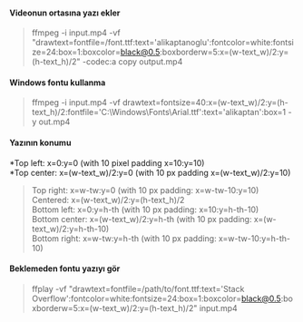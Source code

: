 #### Videonun ortasına yazı ekler

> ffmpeg -i input.mp4 -vf "drawtext=fontfile=/font.ttf:text='alikaptanoglu':fontcolor=white:fontsize=24:box=1:boxcolor=black@0.5:boxborderw=5:x=(w-text_w)/2:y=(h-text_h)/2" -codec:a copy output.mp4

#### Windows fontu kullanma
>ffmpeg -i input.mp4 -vf drawtext=fontsize=40:x=(w-text_w)/2:y=(h-text_h)/2:fontfile='C\:\\Windows\\Fonts\\Arial.ttf':text='alikaptan':box=1 -y out.mp4

#### Yazının konumu
*Top left: x=0:y=0 (with 10 pixel padding x=10:y=10)  
*Top center: x=(w-text_w)/2:y=0 (with 10 px padding x=(w-text_w)/2:y=10) 
>Top right: x=w-tw:y=0 (with 10 px padding: x=w-tw-10:y=10)  
>Centered: x=(w-text_w)/2:y=(h-text_h)/2  
>Bottom left: x=0:y=h-th (with 10 px padding: x=10:y=h-th-10)  
>Bottom center: x=(w-text_w)/2:y=h-th (with 10 px padding: x=(w-text_w)/2:y=h-th-10)  
>Bottom right: x=w-tw:y=h-th (with 10 px padding: x=w-tw-10:y=h-th-10)

#### Beklemeden fontu yazıyı gör
>ffplay -vf "drawtext=fontfile=/path/to/font.ttf:text='Stack Overflow':fontcolor=white:fontsize=24:box=1:boxcolor=black@0.5:boxborderw=5:x=(w-text_w)/2:y=(h-text_h)/2" input.mp4

